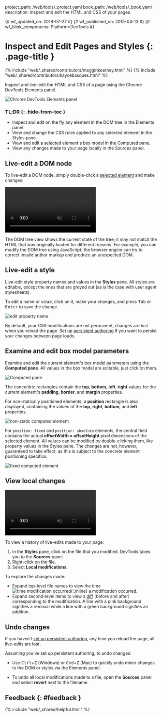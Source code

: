 project_path: /web/tools/_project.yaml
book_path: /web/tools/_book.yaml
description: Inspect and edit the HTML and CSS of your pages.

{# wf_updated_on: 2018-07-27 #}
{# wf_published_on: 2015-04-13 #}
{# wf_blink_components: Platform>DevTools #}

# Inspect and Edit Pages and Styles {: .page-title }

{% include "web/_shared/contributors/megginkearney.html" %}
{% include "web/_shared/contributors/kaycebasques.html" %}

Inspect and live-edit the HTML and CSS of a page using 
the Chrome DevTools Elements panel.

![Chrome DevTools Elements panel](imgs/elements-panel.png)


### TL;DR {: .hide-from-toc }
- Inspect and edit on the fly any element in the DOM tree in the  Elements panel.
- View and change the CSS rules applied to any selected element in  the Styles pane.
- View and edit a selected element's box model in the Computed pane.
- View any changes made to your page locally in the Sources panel.


## Live-edit a DOM node

To live-edit a DOM node, simply double-click a 
[selected element](#inspect-an-element) and make changes:

<video src="animations/edit-element-name.mp4" style="max-width:100%;"
       loop muted autoplay controls></video>

The DOM tree view shows the current state of the tree; it may not match 
the HTML that was originally loaded for different reasons. For example, 
you can modify the DOM tree using JavaScript; the browser engine can try 
to correct invalid author markup and produce an unexpected DOM.

## Live-edit a style

Live-edit style property names and values in the **Styles** pane. All
styles are editable, except the ones that are greyed out (as is the case
with user agent stylesheets).

To edit a name or value, click on it, make your changes, and press
<kbd class="kbd">Tab</kbd> or <kbd class="kbd">Enter</kbd> to save the change.

![edit property name](imgs/edit-property-name.png)

By default, your CSS modifications are not permanent, changes are lost 
when you reload the page. Set up [persistent 
authoring](/web/tools/setup/setup-workflow) if you want to persist your 
changes between page loads. 

## Examine and edit box model parameters

Examine and edit the current element's box model parameters using the 
**Computed pane**. All values in the box model are editable, just click 
on them.

![Computed pane](imgs/computed-pane.png)

The concentric rectangles contain the **top**, **bottom**, **left**, **right**
values for the current element's **padding**, **border**, and **margin**
properties. 

For non-statically positioned elements, a **position** rectangle 
is also displayed, containing the values of the **top**, 
**right**, **bottom**, and **left** properties.

![non-static computed element](imgs/computed-non-static.png)

For `position: fixed` and `position: absolute` elements, the central 
field contains the actual **offsetWidth × offsetHeight** pixel dimensions 
of the selected element. All values can be modified by double-clicking 
them, like property values in the Styles pane. The changes are not, however, 
guaranteed to take effect, as this is subject to the concrete element 
positioning specifics.

![fixed computed element](imgs/computed-fixed.png)

## View local changes

<video src="animations/revisions.mp4" style="max-width:100%;"
       autoplay loop muted controls></video>

To view a history of live-edits made to your page:

1. In the **Styles** pane, click on the file that you modified. DevTools
   takes you to the **Sources** panel.
1. Right-click on the file. 
1. Select **Local modifications**.

To explore the changes made:

* Expand top-level file names to view the time 
  ![time modification occurred](imgs/image_25.png){:.inline} 
  a modification occurred.
* Expand second-level items to view a 
  [diff](https://en.wikipedia.org/wiki/Diff) (before and after) 
  corresponding to the modification. A line with a pink background signifies 
  a removal while a line with a green background signifies an addition.

## Undo changes

If you haven't [set up persistent authoring](/web/tools/setup/setup-workflow), 
any time you reload the page, all live-edits are lost.

Assuming you've set up persistent authoring, to undo changes:

* Use <kbd class="kbd">Ctrl</kbd>+<kbd class="kbd">Z</kbd> (Windows) or 
  <kbd class="kbd">Cmd</kbd>+<kbd class="kbd">Z</kbd> (Mac) to quickly 
  undo minor changes to the DOM or styles via the Elements panel.

* To undo all local modifications made to a file, open the **Sources** 
  panel and select **revert** next to the filename.

[inspect]: /web/tools/chrome-devtools/debug/command-line/command-line-reference#inspect

## Feedback {: #feedback }

{% include "web/_shared/helpful.html" %}
